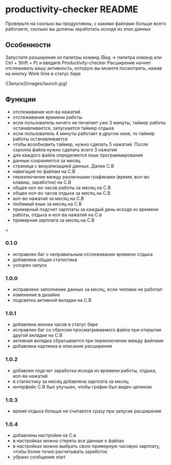 # productivity-checker README

Проверьте на сколько вы продуктивны, с какими файлами больше всего работаете, сколько вы должны заработать исходя из этих данных

## Особенности

Запустите разширение из палитры команд (Вид -> палитра команд или Ctrl + Shift + P) и введите Productivity-checker
Расширение начнет отслеживать вашу активность, которую вы можете посмотреть, нажав на кнопку Work time в статус баре

\!\[Запуск\]\(images/launch.jpg\)

<!-- ## Extension Settings

Include if your extension adds any VS Code settings through the `contributes.configuration` extension point.

For example:

This extension contributes the following settings:

* `myExtension.enable`: enable/disable this extension
* `myExtension.thing`: set to `blah` to do something -->

<!-- ## Known Issues

Calling out known issues can help limit users opening duplicate issues against your extension. -->

## Функции

- отслеживание кол-ва нажатий
- отслеживание времени работы
- если пользователь ничего не печатает уже 3 минуты, таймер работы останавливается, запускается таймер отдыха
- если пользователь 4 минуты работает в другом окне, то таймер работы останавливается
- чтобы возобновить таймер, нужно сделать 5 нажатий. После скролла файла нужно сделать всего 3 нажатия
- для каждого файла определяется язык программирования
- данные сохраняются за месяц
- страница с визуализацией данных. Далее С.В
- навигация по файлам на С.В
- переключение между различными графиками (время, вол-во клавиш, заработок) на С.В
- общее кол-во часов работы за месяц на С.В
- общее кол-во часов отдыха за месяц на С.В
- кол-во нажатий за месяц на С.В
- любимый язык за месяц на С.В
- примерный подсчет зарплаты за каждый день исходя из времени работы, отдыха и кол-ва нажатий на С.в
- примерная зарплата за месяц на С.В

<
### 0.1.0

- исправлен баг с неправильным отслеживание времени отдыха
- добавлена общая статистика
- ускорен запуск

### 1.0.0

- исправлено заполнение данных за месяц, если человек не работал
- изменение в дизайне
- подсветка активной вкладки на C.В

### 1.0.1

- добавлена иконка часов в статус баре
- исправлен баг со сбросом просматриваемого файла при открытии другой вкладки на C.В
- активная вкладка сбрасывается при переключении между файлами
- добавлена картинка в описание расширения

### 1.0.2

- добавлен подсчет заработка исходя из времени работы, отдыха, кол-ва нажатий
- в статистику за месяц добавлена зарплата за месяц
- интерфейс С.В был улучшен, чтобы график был виден целиком

### 1.0.3

- время отдыха больше не считается сразу при запуске расширения

### 1.0.4

- добавлены настройки на С.в
- в настройках можно стереть все данные о файлах
- в настройках можно выбрать свою примерную часовую зарплату, чтобы более точно расчитывать заработок
- убрано сообщение start

